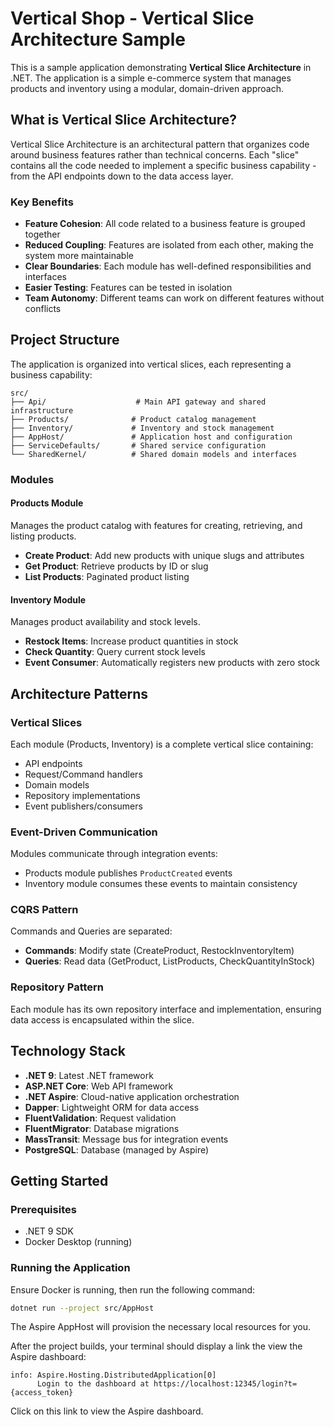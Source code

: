 # Vertical Shop - Vertical Slice Architecture Sample

This is a sample application demonstrating **Vertical Slice Architecture** in .NET. The application is a simple e-commerce system that manages products and inventory using a modular, domain-driven approach.

## What is Vertical Slice Architecture?

Vertical Slice Architecture is an architectural pattern that organizes code around business features rather than technical concerns. Each "slice" contains all the code needed to implement a specific business capability - from the API endpoints down to the data access layer.

### Key Benefits

- **Feature Cohesion**: All code related to a business feature is grouped together
- **Reduced Coupling**: Features are isolated from each other, making the system more maintainable
- **Clear Boundaries**: Each module has well-defined responsibilities and interfaces
- **Easier Testing**: Features can be tested in isolation
- **Team Autonomy**: Different teams can work on different features without conflicts

## Project Structure

The application is organized into vertical slices, each representing a business capability:

```
src/
├── Api/                    # Main API gateway and shared infrastructure
├── Products/              # Product catalog management
├── Inventory/             # Inventory and stock management
├── AppHost/               # Application host and configuration
├── ServiceDefaults/       # Shared service configuration
└── SharedKernel/          # Shared domain models and interfaces
```

### Modules

#### Products Module
Manages the product catalog with features for creating, retrieving, and listing products.

- **Create Product**: Add new products with unique slugs and attributes
- **Get Product**: Retrieve products by ID or slug
- **List Products**: Paginated product listing

#### Inventory Module
Manages product availability and stock levels.

- **Restock Items**: Increase product quantities in stock
- **Check Quantity**: Query current stock levels
- **Event Consumer**: Automatically registers new products with zero stock

## Architecture Patterns

### Vertical Slices
Each module (Products, Inventory) is a complete vertical slice containing:
- API endpoints
- Request/Command handlers
- Domain models
- Repository implementations
- Event publishers/consumers

### Event-Driven Communication
Modules communicate through integration events:
- Products module publishes `ProductCreated` events
- Inventory module consumes these events to maintain consistency

### CQRS Pattern
Commands and Queries are separated:
- **Commands**: Modify state (CreateProduct, RestockInventoryItem)
- **Queries**: Read data (GetProduct, ListProducts, CheckQuantityInStock)

### Repository Pattern
Each module has its own repository interface and implementation, ensuring data access is encapsulated within the slice.

## Technology Stack

- **.NET 9**: Latest .NET framework
- **ASP.NET Core**: Web API framework
- **.NET Aspire**: Cloud-native application orchestration
- **Dapper**: Lightweight ORM for data access
- **FluentValidation**: Request validation
- **FluentMigrator**: Database migrations
- **MassTransit**: Message bus for integration events
- **PostgreSQL**: Database (managed by Aspire)

## Getting Started

### Prerequisites
- .NET 9 SDK
- Docker Desktop (running)

### Running the Application

Ensure Docker is running, then run the following command:

```bash
dotnet run --project src/AppHost
```

The Aspire AppHost will provision the necessary local resources for you. 

After the project builds, your terminal should display a link the view the Aspire dashboard:

```
info: Aspire.Hosting.DistributedApplication[0]
      Login to the dashboard at https://localhost:12345/login?t={access_token}
```

Click on this link to view the Aspire dashboard.
